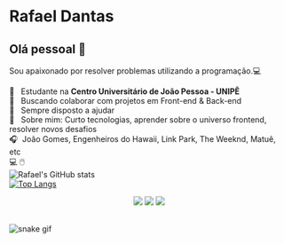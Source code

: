 <!--
**AzevedoGabriel/AzevedoGabriel** is a ✨ _special_ ✨ repository because its `README.md` (this file) appears on your GitHub profile.

Here are some ideas to get you started:

- 🔭 I’m currently working on ...
- 🌱 I’m currently learning ...
- 👯 I’m looking to collaborate on ...
- 🤔 I’m looking for help with ...
- 💬 Ask me about ...
- 📫 How to reach me: ...
- 😄 Pronouns: ...
- ⚡ Fun fact: ...
-->
<!--
<img width="257x320" src="https://scontent.fcpv4-1.fna.fbcdn.net/v/t1.0-9/s960x960/84208556_2751838064930716_5477743333029707776_o.jpg?_nc_cat=111&_nc_sid=dd7718&_nc_ohc=sB6Wi8RDrEYAX_28dCs&_nc_ht=scontent.fcpv4-1.fna&_nc_tp=7&oh=023c43e101d1366c2b6753f722a4a51e&oe=5F4FEC12">
-->

# Rafael Dantas

## Olá pessoal 👋
Sou apaixonado por resolver problemas utilizando a programação.:computer:

 :notebook:  &nbsp; Estudante na **Centro Universitário de João Pessoa - UNIPÊ**
 <br/> :purple_heart: &nbsp; Buscando colaborar com projetos em Front-end & Back-end
 <br/> :battery: &nbsp; Sempre disposto a ajudar
 <br/> 💬  &nbsp; Sobre mim: Curto tecnologias, aprender sobre o universo frontend, resolver novos desafios
 <br/> :headphones:  &nbsp;João Gomes, Engenheiros do Hawaii, Link Park, The Weeknd, Matuê, etc
 <br/> :computer: 🖱️
 <br/> ![Rafael's GitHub stats](https://github-readme-stats.vercel.app/api?username=azevedogabriel&show_icons=true&theme=vue)
 <br/> [![Top Langs](https://github-readme-stats.vercel.app/api/top-langs/?username=azevedogabriel&layout=compact)](https://github.com/anuraghazra/github-readme-stats)

 <div align="center">
  <a href="https://www.instagram.com/_gabrieldsa_" target="_blank"><img src="https://img.shields.io/badge/-Instagram-%23E4405F?style=for-the-badge&logo=instagram&logoColor=white" target="_blank"></a> 
  <a href = "gabriel.gemeo@gmail.com"><img src="https://img.shields.io/badge/-Gmail-%23333?style=for-the-badge&logo=gmail&logoColor=white" target="_blank"></a>
  <a href="https://www.linkedin.com/in/gabriel-azevedo-aa959a1a0/" target="_blank"><img src="https://img.shields.io/badge/-LinkedIn-%230077B5?style=for-the-badge&logo=linkedin&logoColor=white" target="_blank"></a> 
</div>
</br>


![snake gif](https://github.com/AzevedoGabriel/AzevedoGabriel/blob/output/github-contribution-grid-snake.svg)
